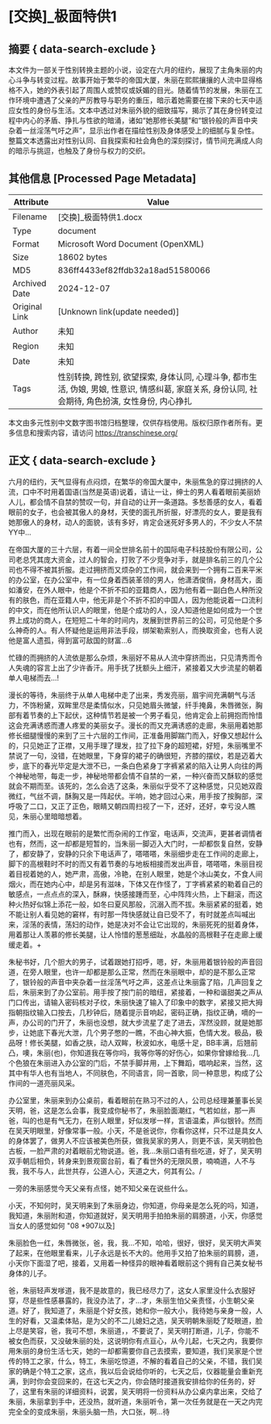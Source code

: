 # [交换]_极面特供1



## 摘要  { data-search-exclude }

<!-- tcd_abstract -->
本文件为一部关于性别转换主题的小说，设定在六月的纽约，展现了主角朱丽的内心斗争与转变过程。故事开始于繁华的帝国大厦，朱丽在熙熙攘攘的人流中显得格格不入，她的外表引起了周围人或赞叹或妖媚的目光。随着情节的发展，朱丽在工作环境中遭遇了父亲的严厉教导与职务的重压，暗示着她需要在接下来的七天中适应女性的身份与生活。文本中透过对朱丽外貌的细致描写，揭示了其在身份转变过程中内心的矛盾、挣扎与性欲的暗涌，诸如“她那修长美腿”和“银铃般的声音中夹杂着一丝淫荡气吁之声”，显示出作者在描绘性别及身体感受上的细腻与复杂性。整篇文本透露出对性别认同、自我探索和社会角色的深刻探讨，情节间充满成人向的暗示与挑逗，也触及了身份与权力的交织。

<!-- tcd_abstract_end -->

## 其他信息 [Processed Page Metadata]

| Attribute       | Value                                  |
|-----------------|----------------------------------------|
| Filename        | [交换]_极面特供1.docx                             |
| Type            | document                                 |
| Format          | Microsoft Word Document (OpenXML)                               |
| Size            | 18602 bytes                           |
| MD5             | 836ff4433ef82ffdb32a18ad51580066                                  |
| Archived Date   | 2024-12-07                             |
| Original Link   | [Unknown link(update needed)]                         |
| Author          | 未知                               |
| Region          | 未知                               |
| Date            | 未知                                 |
| Tags            | 性别转换, 跨性别, 欲望探索, 身体认同, 心理斗争, 都市生活, 伪娘, 男娘, 性意识, 情感纠葛, 家庭关系, 身份认同, 社会期待, 角色扮演, 女性身份, 内心挣扎                                 |

本文由多元性别中文数字图书馆归档整理，仅供存档使用。版权归原作者所有。更多信息和搜索内容，请访问 <https://transchinese.org/>


## 正文 { data-search-exclude }

<!-- tcd_main_text -->
六月的纽约，天气显得有点闷烦，在繁华的帝国大厦中，朱丽焦急的穿过拥挤的人流，口中不时用着国语(当然是英语)说着，请让一让，绅士的男人看着眼前美丽娇人儿，都会情不自禁的赞叹一句，并自动的让开一条道路。多愁善感的女人，看着眼前的女子，也会被其傲人的身材，天使的面孔所折服，好漂亮的女人，要是我有她那傲人的身材，动人的面貌，该有多好，肯定会迷死好多男人的，不少女人不禁YY中...

在帝国大厦的三十六层，有着一间全世排名前十的国际电子科技股份有限公司，公司老总凭其庞大资金，过人的智会，打败了不少竞争对手，就是排名前三的几个公司也不得不被其折服。走过拥挤而又烦杂的工作间，就会来到一个拥有二百来平米的办公室，在办公室中，有一位身着西装革领的男人，他潇洒俊俏，身材高大，面如潘安，在外人眼中，他是个不折不扣的亚籍商人，因为他有着一副白色人种所没有的肤色，而在亚籍人中，他无非是个不折不扣的中国人，因为他能说着一口流利的中文，而在他所认识人的眼里，他是个成功的人，没人知道他是如何成为一个世界上成功的商人，在短短二十年的时间内，发展到世界前三的公司，可见他是个多么神奇的人。有人怀疑他是运用非法手段，绑架勒索别人，而换取资金，也有人说他是富人遗孤，得到富可敌国的财富...6

忙碌的而拥挤的人流依是那么杂烦，朱丽好不易从人流中穿挤而出，只见清秀而令人失魂的容言上出了少许香汗。用手抚了抚额头上细汗，紧接着又大步流星的朝着单人电梯而去...!

漫长的等待，朱丽终于从单人电梯中走了出来，秀发亮丽，眉宇间充满朝气与活力，不饰粉黛，双眸里尽是柔情似水，只见她眉头微皱，纤手掩鼻，朱唇微张，胸部有着节奏的上下起伏，这种情节若是被一个男子看见，他肯定会上前拥抱而怜惜这会充满诱惑而遭人疼爱的美丽女子。漫长的而又充满诱惑的走廊，朱丽用着她那修长细腿慢慢的来到了三十六层的工作间，正准备用脚踹门而入，好像又想起什么的，只见她正了正襟，又用手理了理发，拉了拉下身的超短裙，好短，朱丽嘴里不禁说了一句，没错，在她眼里，下身穿的裙子的确很短，齐膝的摆纹，若是迈着大步，底下的春光毕定是大泄不已，一条白色紧身丁字裤紧紧的陷入让男人向往的两个神秘地带，每走一步，神秘地带都会情不自禁的一紧，一种兴奋而又酥软的感觉就会不期而至。该死的，怎么会选了这条，朱丽似乎受不了这种感觉，只见她双霞微红，气丝不调，酥胸又是一阵起伏。半响，她才回过心来，用手按了按胸部，深呼吸了二口，又正了正色，眼睛又朝四周扫视了一下，还好，还好，幸亏没人瞧见，朱丽心里暗暗想着。

推门而入，出现在眼前的是繁忙而杂闹的工作室，电话声，交流声，更甚者调情者也有，然而，这一却都是短暂的，当朱丽一脚迈入大门时，一却都恢复自然，安静了，都安静了，安静的只余下电话声了，嗒嗒嗒，朱丽细步走在工作间的走廊上，脚下的高根鞋时不时的而又有着节奏的与地板相接而发出声音，嗒嗒嗒，朱丽目视着目视着她的人，她严肃，高傲，冷艳，在别人眼里，她是个冰山美女，不食人间烟火，而在她内心中，却是另有滋味，下体又在作怪了，丁字裤紧紧的勒着自己的敏感点，一点点点的深入，酥麻，快感接踵而至，心中阵阵火热，上下翻滚，而这种火热好似锦上添花一般，如冬曰夏风那般，沉溺入而不拔。朱丽紧紧的挺着，她不能让别人看见她的窘样，有时那一阵快感就让自已受不了，有时就差点叫喊出来，淫荡的表情，荡妇的动作，她是决对不会让它出现的，朱丽死死的挺着身体，用着那让人羡慕的修长美腿，让人怜惜的葱葱细趾，水晶般的高根鞋子在走廊上缓缓走着。+

朱秘书好，几个胆大的男子，试着跟她打招呼，嗯，好，朱丽用着银铃般的声音回道，在旁人眼里，也许一却都是那么正常，然而在朱丽眼中，却的是不那么正常了，银铃般的声音中夹杂着一丝淫荡气吁之声，这差点让朱丽露了陷，几声回复之后，朱丽来到了办公室前。用手按了按门前的暗纽，紧接着，一种和谐甜美之声从门口传出，请输入密码核对子纹，朱丽快速了输入了印象中的数字，紧接又把大拇指朝指纹输入口按去，几秒钟后，随着提示音响起，密码正确，指纹正确，嘀的一声，办公司的门开了，朱丽也没想，就大步流星了走了进去，浑然没顾，就是她那步，让她底下春光大泄，几个男子憋的一瞧，不由心神大振，色情大发。极品，极品呀！修长美腿，如香之肤，动人双眸，秋波如水，电感十足，BB丰满，后翘前凸，噢，朱丽(也)，你知道我在等你吗，我等你等的好伤心，如果你曾嫁给我...几个色狼在朱丽进入办公室的门后，不禁手脚并用，上下舞蹈，唱响起来，当然，这其中有华人也有当地人，不同肤色，不同语言，同一首歌，同一种意思，构成了公作间的一道亮丽风采。

办公室里，朱丽来到办公桌前，看着眼前在熟习不过的人，公司总经理兼董事长吴天明，爸，这是怎么会事，我变成你秘书了，朱丽脸面潮红，气若如丝，那一声爸，叫的也是有气无力，在别人眼里，好似发嗲一样，言语温柔，声似银铃。然而在吴天明眼里，好像常事一般。小天，不是爸说你，你看你这样，只不过是具女人的身体罢了，做男人不应该被美色所获，做我吴家的男人，则更不该，吴天明脸色古板，一脸严肃的对着眼前尤物说道。爸，我...朱丽口语有些吃道，好了，吴天明双手朝后相负，转身来到景观窗台前，看了看世外的无限风景，喃喃道，人不与我，我不与人，此世共存，公道人心，天道之大，何其有公。/

一旁的朱丽感觉今天父亲有点怪，她不知父亲在说些什么。

小天，不知何时，吴天明来到了朱丽身边，你知道，你母亲是怎么死的吗，知道，我知道，朱丽附和道，你知道就好，吴天明用手拍拍朱丽的肩膀道，小天，你感觉当女人的感觉如何 "08 *907以及]

朱丽脸色一红，朱唇微张，爸，我，我...不知，哈哈，很好，很好，吴天明大声笑了起来，在他眼里看来，儿子永远是长不大的。他用手又拍了拍朱丽的肩膀，道，小天你下面湿了吧，接着，又用着一种怪异的眼神看着眼前这个拥有自己美女秘书身体的儿子。

爸，朱丽轻声发嗲道，我不是故意的，我已经尽力了，这女人家里没什么衣服好穿，尽是些性感暴露的，我没办法了，才...才，朱丽生怕父亲责怪，小生朝父亲道。好了，我知道了，朱丽是个好女孩，她和你一般大小，我待她与亲身一般，人生的好看，又温柔体贴，是为父的不二儿媳妇之选，吴天明朝朱丽眨了眨眼道，脸上尽是笑容，爸，我可不想，朱丽道，，不要说了，吴天明打断道，儿子，你能不被女色而获，又没破朱丽的处，这说明你有点亘心，从今儿起，七天之内，我要你用朱丽的身份生活七天，她的一却都需要你自己去摸索，要知道，我们吴家是个世传的特工之家，什么，特工，朱丽吃惊道，不解的看着自己的父亲，不错，我们吴家的确是个特工之家，这点，我以后会说给你听的，七天之后，仪器能量会重新充满，到时你会变回来的，在这七天之内，你会随时接道我安排给你的任务的，好了，这里有朱丽的详细资料，说罢，吴天明将一份资料从办公桌内拿出来，交给了朱丽，朱丽拿到手中，还没热，就听道，朱丽听令，第一次任务就是在一天之内完完全全的变成朱丽，朱丽头脑一热，大口张，啊...待
<!-- tcd_main_text_end -->

